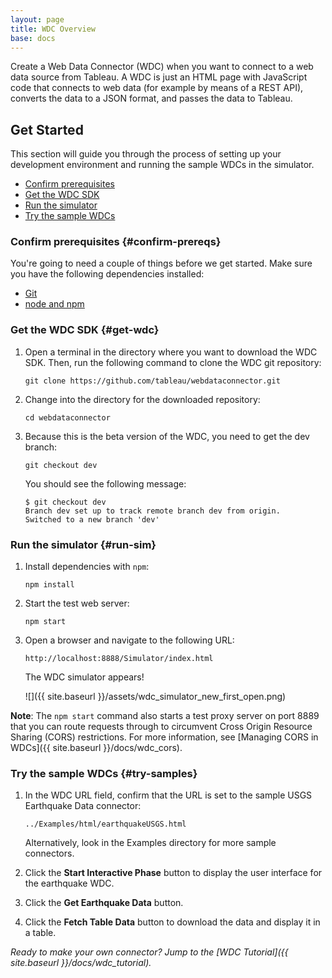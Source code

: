 ```yaml
---
layout: page
title: WDC Overview
base: docs
---
```


Create a Web Data Connector (WDC) when you want to connect to a web data source from Tableau. A WDC is just an HTML page with JavaScript code that connects to web data (for example by means of a REST API), converts the data to a JSON format, and passes the data to Tableau. 

Get Started
-----------
This section will guide you through the process of setting up your development environment and running the sample WDCs in the simulator.

* [Confirm prerequisites](#confirm-prereqs)
* [Get the WDC SDK](#get-wdc)
* [Run the simulator](#run-sim)
* [Try the sample WDCs](#try-samples)

### Confirm prerequisites {#confirm-prereqs}

You're going to need a couple of things before we get started. Make sure you have the following dependencies installed:

* [Git](https://git-scm.com/downloads)
* [node and npm](https://nodejs.org/en/download/)

### Get the WDC SDK {#get-wdc}

1. Open a terminal in the directory where you want to download the WDC SDK. Then, run the following command to clone the WDC git repository:

   ```
   git clone https://github.com/tableau/webdataconnector.git
   ```

1. Change into the directory for the downloaded repository:

   ```
   cd webdataconnector
   ```

1. Because this is the beta version of the WDC, you need to get the dev branch:

   ```
   git checkout dev
   ```

   You should see the following message:

   ``` 
   $ git checkout dev
   Branch dev set up to track remote branch dev from origin.
   Switched to a new branch 'dev'
   ```

### Run the simulator {#run-sim}

1. Install dependencies with `npm`:

   ```
   npm install
   ```

2. Start the test web server:

   ```
   npm start
   ```

3. Open a browser and navigate to the following URL:

   
   ```
   http://localhost:8888/Simulator/index.html 
   ```

   The WDC simulator appears!

   ![]({{ site.baseurl }}/assets/wdc_simulator_new_first_open.png)


**Note**: The `npm start` command also starts a test proxy server on port 8889 that you can route requests through to circumvent Cross Origin Resource Sharing (CORS) restrictions. For more information, see [Managing CORS in WDCs]({{ site.baseurl }}/docs/wdc_cors).

### Try the sample WDCs {#try-samples}

1. In the WDC URL field, confirm that the URL is set to the sample USGS Earthquake Data connector:
   
   ```
   ../Examples/html/earthquakeUSGS.html
   ```

   Alternatively, look in the Examples directory for more sample connectors.

1. Click the **Start Interactive Phase** button to display the user interface for the earthquake WDC.

1. Click the **Get Earthquake Data** button.

1. Click the **Fetch Table Data** button to download the data and display it in a table.


*Ready to make your own connector? Jump to the [WDC Tutorial]({{ site.baseurl }}/docs/wdc_tutorial).*
